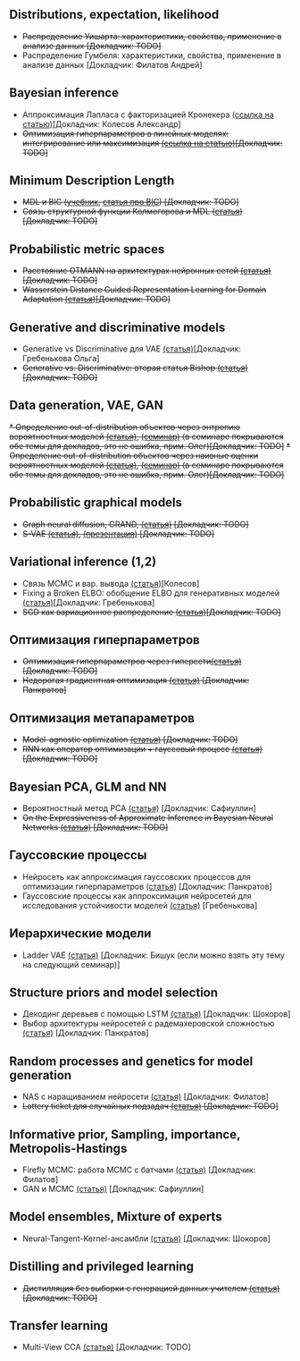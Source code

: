 ## Distributions, expectation, likelihood
* ~~Распределение Уишарта: характеристики, свойства, применение в анализе данных [Докладчик: TODO]~~
* Распределение Гумбеля: характеристики, свойства, применение в анализе данных [Докладчик: Филатов Андрей]

## Bayesian inference
* Аппроксимация Лапласа с факторизацией Кронекера [(ссылка на статью)](https://openreview.net/pdf?id=Skdvd2xAZ)[Докладчик: Колесов Александр]
* ~~Оптимизация гиперпараметров в линейных моделях: интегрирование или максимизация [(ссылка на статью)](https://bayes.wustl.edu/MacKay/alpha.pdf)[Докладчик: TODO]~~

## Minimum Description Length
* ~~MDL и BIC ([учебник](https://arxiv.org/pdf/math/0406077.pdf), [статья про BIC](https://projecteuclid.org/journals/annals-of-statistics/volume-6/issue-2/Estimating-the-Dimension-of-a-Model/10.1214/aos/1176344136.full)) [Докладчик: TODO]~~
* ~~Связь структурной функции Колмогорова и MDL ([статья](https://homepages.cwi.nl/~paulv/papers/structure.pdf)) [Докладчик: TODO]~~

## Probabilistic metric spaces
* ~~Расстояние OTMANN на архитектурах нейронных сетей [(статья)](https://arxiv.org/pdf/1802.07191.pdf)[Докладчик: TODO]~~
* ~~Wasserstein Distance Guided Representation Learning for Domain Adaptation [(статья)](https://www.aaai.org/ocs/index.php/AAAI/AAAI18/paper/download/17155/16613)[Докладчик: TODO]~~

## Generative and discriminative models
* Generative vs Discriminative для VAE [(статья)](https://arxiv.org/pdf/1406.5298.pdf)[Докладчик: Гребенькова Ольга]
* ~~Generative vs. Discriminative: вторая статья Bishop [(cтатья)](https://www.microsoft.com/en-us/research/wp-content/uploads/2016/05/Bishop-CVPR-05.pdf)[Докладчик: TODO]~~

## Data generation, VAE, GAN
~~* Определение out-of-distribution объектов через энтропию вероятностных моделей [(статья)](https://arxiv.org/pdf/1703.04977.pdf), [(семинар)](https://www.youtube.com/watch?v=N-p_qSLzoAI)  (в семинаре покрываются обе темы для докладов, это не ошибка, прим. Олег)[Докладчик: TODO]~~
~~* Определение out-of-distribution объектов через наивные оценки вероятностных моделей [(статья)](https://arxiv.org/pdf/1906.02530.pdf), [(семинар)](https://www.youtube.com/watch?v=N-p_qSLzoAI) (в семинаре покрываются обе темы для докладов, это не ошибка, прим. Олег)[Докладчик: TODO]~~

## Probabilistic graphical models
* ~~Graph neural diffusion, GRAND, [(статья)](https://arxiv.org/abs/2106.10934) [Докладчик: TODO]~~
* ~~S-VAE [(статья)](http://datta.hms.harvard.edu/wp-content/uploads/2018/01/pub_24.pdf), [(презентация)](http://web.cs.ucla.edu/~yzsun/classes/2020Winter_CS249/Papers/Group7_SVAE.pdf) [Докладчик: TODO]~~

## Variational inference (1,2)
* Связь MCMC и вар. вывода [(статья)](http://proceedings.mlr.press/v37/salimans15.pdf)[Колесов]
* Fixing a Broken ELBO: обобщение ELBO для генеративных моделей [(статья)](http://proceedings.mlr.press/v80/alemi18a/alemi18a.pdf)[Докладчик: Гребенькова]
* ~~SGD как вариационное распределение [(статья)](https://www.jmlr.org/papers/volume18/17-214/17-214.pdf)[Докладчик: TODO]~~

## Оптимизация гиперпараметров
* ~~Оптимизация гиперпараметров через гиперсети[(статья)](https://arxiv.org/abs/1802.09419) [Докладчик: TODO]~~
* ~~Недорогая градиентная оптимизация [(статья)](http://proceedings.mlr.press/v108/lorraine20a/lorraine20a.pdf) [Докладчик: Панкратов]~~

## Оптимизация метапараметров
* ~~Model-agnostic optimization [(статья)](https://arxiv.org/pdf/1703.03400.pdf) [Докладчик: TODO]~~
* ~~RNN как оператор оптимизации + гауссовый процесс [(статья)](https://arxiv.org/pdf/1611.03824.pdf)  [Докладчик: TODO]~~

## Bayesian PCA, GLM and NN
* Вероятностный метод PCA [(статья)](http://www.cs.columbia.edu/~blei/seminar/2020-representation/readings/TippingBishop1999.pdf) [Докладчик: Сафиуллин]
* ~~On the Expressiveness of Approximate Inference in Bayesian Neural Networks [(статья)](https://proceedings.neurips.cc/paper/2020/file/b6dfd41875bc090bd31d0b1740eb5b1b-Paper.pdf) [Докладчик: TODO]~~

## Гауссовские процессы
* Нейросеть как аппроксимация гауссовских процессов для оптимизации гиперпараметров [(статья)](http://proceedings.mlr.press/v37/snoek15.pdf) [Докладчик: Панкратов]
* Гауссовские процессы как аппроксимация нейросетей для исследования устойчивости моделей [(статья)](https://arxiv.org/abs/1402.5836)  [Гребенькова]

## Иерархические модели
* Ladder VAE [(статья)](https://arxiv.org/pdf/1602.02282.pdf) [Докладчик: Бишук (если можно взять эту тему на следующий семинар)]

## Structure priors and model selection
* Декодинг деревьев с помощью LSTM [(статья)](https://openreview.net/pdf?id=HkYhZDqxg) [Докладчик: Шокоров]
* Выбор архитектуры нейросетей с радемахеровской сложностью [(статья)](https://arxiv.org/pdf/1607.01097.pdf) [Докладчик: Панкратов]

## Random processes and genetics for model generation
* NAS с наращиванием нейросети [(статья)](https://proceedings.neurips.cc/paper/2020/file/fdbe012e2e11314b96402b32c0df26b7-Paper.pdf) [Докладчик: Филатов]
* ~~Lottery ticket для случайных подзадач [(статья)](https://arxiv.org/pdf/2006.14769.pdf) [Докладчик: TODO]~~

## Informative prior, Sampling, importance, Metropolis-Hastings
* Firefly MCMC: работа MCMC с батчами  [(статья)](https://arxiv.org/pdf/1403.5693.pdf) [Докладчик: Филатов]
* GAN и MCMC [(статья)](https://proceedings.neurips.cc/paper/2020/file/90525e70b7842930586545c6f1c9310c-Paper.pdf) [Докладчик: Сафиуллин]

## Model ensembles, Mixture of experts
* Neural-Tangent-Kernel-ансамбли [(статья)](https://arxiv.org/pdf/2202.12297.pdf) [Докладчик: Шокоров]

## Distilling and privileged learning
* ~~Дистилляция без выборки с генерацией данных учителем [(статья)](https://openaccess.thecvf.com/content_CVPR_2020/papers/Yin_Dreaming_to_Distill_Data-Free_Knowledge_Transfer_via_DeepInversion_CVPR_2020_paper.pdf) [Докладчик: TODO]~~

## Transfer learning
* Multi-View CCA [(статья)](https://arxiv.org/pdf/1610.03454.pdf) [Докладчик: TODO]
